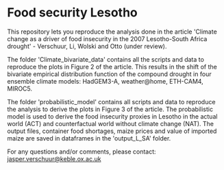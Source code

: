 # Food security Lesotho

This repository lets you reproduce the analysis done in the article 'Climate change as a driver of food insecurity in the 2007 Lesotho-South Africa drought' - Verschuur, Li, Wolski and Otto (under review).

The folder 'Climate_bivariate_data' contains all the scripts and data to reproduce the plots in Figure 2 of the article. This results in the shift of the bivariate empirical distribution function of the compound drought in four ensemble climate models: HadGEM3-A, weather@home, ETH-CAM4, MIROC5.

The folder 'probabilistic_model' contains all scripts and data to reproduce the analysis to derive the plots in Figure 3 of the article. The probabilistic model is used to derive the food insecurity proxies in Lesotho in the actual world (ACT) and counterfactual world without climate change (NAT). The output files, container food shortages, maize prices and value of imported maize are saved in dataframes in the 'output_L_SA' folder.

For any questions and/or comments, please contact: jasper.verschuur@keble.ox.ac.uk
